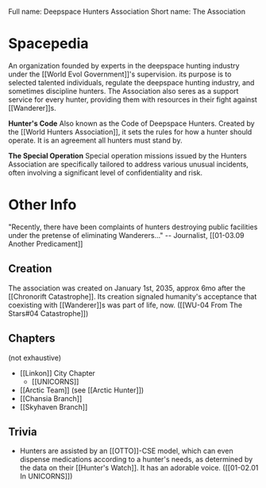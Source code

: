 Full name: Deepspace Hunters Association
Short name: The Association

# Spacepedia
An organization founded by experts in the deepspace hunting industry under the [[World Evol Government]]'s supervision. its purpose is to selected talented individuals, regulate the deepspace hunting industry, and sometimes discipline hunters. The Association also seres as a support service for every hunter, providing them with resources in their fight against [[Wanderer]]s.

**Hunter's Code**
Also known as the Code of Deepspace Hunters. Created by the [[World Hunters Association]], it sets the rules for how a hunter should operate. It is an agreement all hunters must stand by.

**The Special Operation**
Special operation missions issued by the Hunters Association are specifically tailored to address various unusual incidents, often involving a significant level of confidentiality and risk.

# Other Info

"Recently, there have been complaints of hunters destroying public facilities under the pretense of eliminating Wanderers..." -- Journalist, [[01-03.09 Another Predicament]]

## Creation
The association was created on January 1st, 2035, approx 6mo after the [[Chronorift Catastrophe]]. Its creation signaled humanity's acceptance that coexisting with [[Wanderer]]s was part of life, now. ([[WU-04 From The Stars#04 Catastrophe]])

## Chapters 
(not exhaustive)
* [[Linkon]] City Chapter
	* [[UNICORNS]]
* [[Arctic Team]] (see [[Arctic Hunter]])
* [[Chansia Branch]]
* [[Skyhaven Branch]]

## Trivia
* Hunters are assisted by an [[OTTO]]-CSE model, which can even dispense medications according to a hunter's needs, as determined by the data on their [[Hunter's Watch]]. It has an adorable voice. ([[01-02.01 In UNICORNS]])